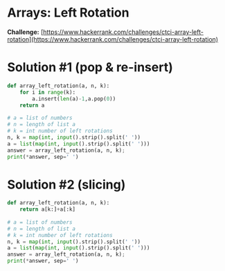 # Arrays: Left Rotation

**Challenge:** [https://www.hackerrank.com/challenges/ctci-array-left-rotation](https://www.hackerrank.com/challenges/ctci-array-left-rotation)

# Solution #1 (pop & re-insert)
```python
def array_left_rotation(a, n, k):
    for i in range(k):
        a.insert(len(a)-1,a.pop(0))
    return a
    
# a = list of numbers
# n = length of list a
# k = int number of left rotations    
n, k = map(int, input().strip().split(' '))
a = list(map(int, input().strip().split(' ')))
answer = array_left_rotation(a, n, k);
print(*answer, sep=' ')
```

# Solution #2 (slicing)
```python
def array_left_rotation(a, n, k):
    return a[k:]+a[:k]
    
# a = list of numbers
# n = length of list a
# k = int number of left rotations    
n, k = map(int, input().strip().split(' '))
a = list(map(int, input().strip().split(' ')))
answer = array_left_rotation(a, n, k);
print(*answer, sep=' ')
```